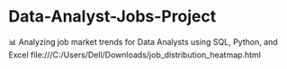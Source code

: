 # Data-Analyst-Jobs-Project
📊 Analyzing job market trends for Data Analysts using SQL, Python, and Excel
file:///C:/Users/Dell/Downloads/job_distribution_heatmap.html
